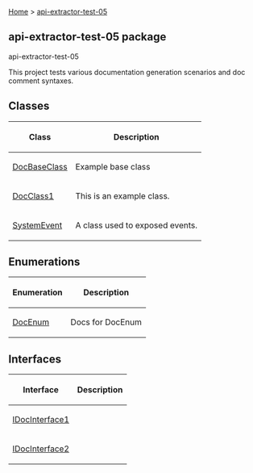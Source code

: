 [Home](./index) &gt; [api-extractor-test-05](./api-extractor-test-05.md)

## api-extractor-test-05 package

api-extractor-test-05

This project tests various documentation generation scenarios and doc comment syntaxes.

## Classes

|  <p>Class</p> | <p>Description</p> |
|  --- | --- |
|  <p>[DocBaseClass](./api-extractor-test-05.docbaseclass.md)</p> | <p>Example base class</p> |
|  <p>[DocClass1](./api-extractor-test-05.docclass1.md)</p> | <p>This is an example class.</p> |
|  <p>[SystemEvent](./api-extractor-test-05.systemevent.md)</p> | <p>A class used to exposed events.</p> |

## Enumerations

|  <p>Enumeration</p> | <p>Description</p> |
|  --- | --- |
|  <p>[DocEnum](./api-extractor-test-05.docenum.md)</p> | <p>Docs for DocEnum</p> |

## Interfaces

|  <p>Interface</p> | <p>Description</p> |
|  --- | --- |
|  <p>[IDocInterface1](./api-extractor-test-05.idocinterface1.md)</p> | <p></p> |
|  <p>[IDocInterface2](./api-extractor-test-05.idocinterface2.md)</p> | <p></p> |

